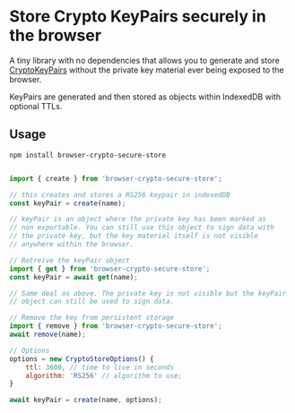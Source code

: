 # Store Crypto KeyPairs securely in the browser

A tiny library with no dependencies that allows you to generate
and store [CryptoKeyPairs](https://developer.mozilla.org/en-US/docs/Web/API/CryptoKeyPair) without the private key material ever
being exposed to the browser.

KeyPairs are generated and then stored as objects within IndexedDB with optional TTLs.



## Usage

```npm install browser-crypto-secure-store```

```javascript

import { create } from 'browser-crypto-secure-store';

// this creates and stores a RS256 keypair in indexedDB
const keyPair = create(name);

// keyPair is an object where the private key has been marked as
// non exportable. You can still use this object to sign data with
// the private key, but the key material itself is not visible 
// anywhere within the browser.

// Retreive the keyPair object
import { get } from 'browser-crypto-secure-store';
const keyPair = await get(name);

// Same deal as above. The private key is not visible but the keyPair
// object can still be used to sign data.

// Remove the key from persistent storage
import { remove } from 'browser-crypto-secure-store';
await remove(name);

// Options
options = new CryptoStoreOptions() {
    ttl: 3600, // time to live in seconds
    algorithm: 'RS256' // algorithm to use;
}

await keyPair = create(name, options);
```
